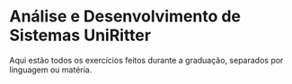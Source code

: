# Análise e Desenvolvimento de Sistemas UniRitter

Aqui estão todos os exercícios feitos durante a graduação, separados por linguagem ou matéria.
